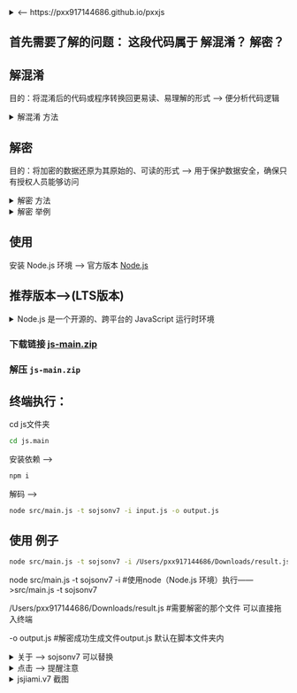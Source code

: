 <details>
<summary> <-- https://pxx917144686.github.io/pxxjs</summary>

[![Preview](./xx/4.png)](https://pxx917144686.github.io/pxxjs/)
</details> 


## 首先需要了解的问题：  这段代码属于  解混淆？ 解密？

## 解混淆
   目的：将混淆后的代码或程序转换回更易读、易理解的形式  ——> 便分析代码逻辑
<details>
<summary>解混淆 方法</summary>

静态分析：分析代码结构、控制流、数据流; 
 
代码模式识别：识别混淆模式，如无意义的变量名、冗余代码; 
 
变量和函数重命名：为混淆的变量和函数赋予有意义的名称; 
 
控制流还原：简化和重构复杂的控制流结构;
</details>

## 解密
   目的：将加密的数据还原为其原始的、可读的形式   ——> 用于保护数据安全，确保只有授权人员能够访问
<details>
<summary>解密 方法</summary>

使用密钥：对于对称加密，使用相同的密钥进行解密；对于非对称加密，使用对应的私钥进行解密；

算法逆过程：应用加密算法的逆过程，如AES、RSA
</details>
<details>
<summary>解密 举例</summary>

Base64编码的数据 ——> var _0x152e = "akx0VmY=", "YnJlYWs=", ...

字符串编码 ——> 代码中有大量看似随机的字符串，如"akx0VmY="、"YnJlYWs="等。这些字符串可能是经过Base64等编码方式加密的数据

动态代码执行 ——> Function、eval 使得代码的真实意图更难被直接看懂

变量函数命名 ——> _0x152e、_0x27328c

</details>

## 使用

安装 Node.js 环境 ——> 官方版本  [Node.js](https://nodejs.org/zh-cn/download/prebuilt-installer)

## 推荐版本——>(LTS版本)
<details>
<summary>Node.js 是一个开源的、跨平台的 JavaScript 运行时环境</summary>
Node.js 是一个开源的、跨平台的 JavaScript 运行时环境，允许开发者使用 JavaScript 在服务器端运行代码，从而构建各种网络应用，如网站、API、实时聊天应用等。它基于 Chrome 的 V8 引擎，具有高性能和高效的事件驱动架构，非常适合构建可扩展的网络应用。

LTS 是 Long Term Support（长期支持）的缩写。在 Node.js 的版本发布周期中，LTS 版本指的是那些经过充分测试、稳定且适合用于生产环境的版本。这些版本会在较长的时间内（通常是 30 个月）获得官方的维护和支持

大多数教程和学习资料都是基于 LTS 版本编写的

![Preview](./xx/5.png)
</details>   

### 下载链接 [js-main.zip](https://github.com/pxx917144686/js/archive/refs/heads/main.zip)
### 解压 `js-main.zip`
## 终端执行：
   cd js文件夹
```bash
cd js.main
```

  安装依赖  ——> 
```bash
npm i
```
  解码 ——>
```bash
node src/main.js -t sojsonv7 -i input.js -o output.js
```

## 使用 例子
```bash
node src/main.js -t sojsonv7 -i /Users/pxx917144686/Downloads/result.js -o output.js
```

node src/main.js -t sojsonv7 -i     #使用node（Node.js 环境）执行——>src/main.js -t sojsonv7

/Users/pxx917144686/Downloads/result.js   #需要解密的那个文件  可以直接拖入终端

-o output.js     #解密成功生成文件output.js 默认在脚本文件夹内

<details>
<summary>关于 ——> sojsonv7   可以替换</summary>

👇
* common (高频局部的混淆)
* jjencode  (sojson.com 版本)
* sojson  （jsjiami.v6 版本）
* sojsonv7 （jsjiami.v7 版本）
* obfuscator  （市面上通用加密）
</details> 

<details>
<summary>点击 ——> 提醒注意</summary>
注意:

* 文件中不能包含除混淆代码以外的内容（非混淆代码）

* 默认输出 ——> 文件为`output.js`
</details> 

<details>
<summary>jsjiami.v7 截图</summary>

jsjiami.com.v7 版本  👉  https://raw.githubusercontent.com/Yu9191/Rewrite/refs/heads/main/PDFexpert.js

![Preview](./xx/1.jpg)

👇
![Preview](./xx/2.jpg)

👇
![Preview](./xx/3.jpg)

</details> 
